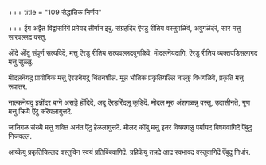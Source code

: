 +++
title = "109 सैद्धांतिक निर्णय"

+++
ईग अद्वैत विद्वांसरिगॆ प्रमेयद तीर्मान इदु. संग्रहदिंद ऎरडु रीतिय वस्तुगळिवॆ, अवुगळॆंदरॆ, सार मत्तु सारवल्लद वस्तु.

ऒंदे ऒंदु संपूर्ण सत्यविदॆ, मत्तु ऎरडु रीतिय सत्यवल्लदवुगळिवॆ. मॊदलनॆयदागि, ऎरडु रीतिय व्यक्तपडिसलागद मत्तु सुळ्ळु.

मॊदलनॆयदु प्रायोगिक मत्तु ऎरडनॆयदु चिंतनशील. मूल भौतिक प्रकृतियल्लि नाल्कु विधगळिवॆ, प्रकृति मत्तु रूपांतर.

नाल्कनॆयदु इन्नॊंदर बग्गॆ असड्डॆ हॊंदिदॆ, अदु ऎरडरिंदलू कूडिदॆ. मॊदल मूरु अंशगळन्नु वस्तु, उदासीनतॆ, गुण मत्तु क्रियॆ ऎंदु करॆयलागुत्तदॆ.

जातिगळ संख्यॆ मत्तु शक्ति अनंत ऎंदु हेळलागुत्तदॆ. मॊलद कॊंबु मत्तु इतर विषयगळु पर्यायद विषयवागिदॆ ऎंबुदु निजवल्ल.

आय्कॆयु प्रकृतियिल्लद वस्तुविन स्वयं प्रतिबिंबवागिदॆ. ग्रहिकॆयु तन्नदे आद स्वभावद वस्तुवागिदॆ ऎंबुदु निर्धार.

